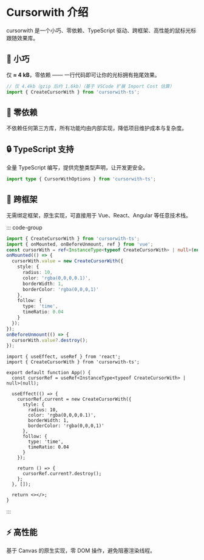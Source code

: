 # Cursorwith 介绍

cursorwith 是一个小巧、零依赖、TypeScript 驱动、跨框架、高性能的鼠标光标跟随效果库。

## 🎈 小巧

仅 **≈ 4 kB**，零依赖 —— 一行代码即可让你的光标拥有拖尾效果。

```ts
// 仅 4.4kb（gzip 后约 1.6kb）（基于 VSCode 扩展 Import Cost 估算）
import { CreateCursorWith } from 'cursorwith-ts';
```

## 🚀 零依赖

不依赖任何第三方库，所有功能均由内部实现，降低项目维护成本与复杂度。

## 🔒 TypeScript 支持

全量 TypeScript 编写，提供完整类型声明，让开发更安全。

```ts
import type { CursorWithOptions } from 'cursorwith-ts';
```

## 🍭 跨框架

无需绑定框架，原生实现，可直接用于 Vue、React、Angular 等任意技术栈。

::: code-group
```ts [app.vue]
import { CreateCursorWith } from 'cursorwith-ts';
import { onMounted, onBeforeUnmount, ref } from 'vue';
const cursorWith = ref<InstanceType<typeof CreateCursorWith> | null>(null);
onMounted(() => {
  cursorWith.value = new CreateCursorWith({
    style: {
      radius: 10,
      color: 'rgba(0,0,0,0.1)',
      borderWidth: 1,
      borderColor: 'rgba(0,0,0,1)'
    },
    follow: {
      type: 'time',
      timeRatio: 0.04
    }
  });
});
onBeforeUnmount(() => {
  cursorWith.value?.destroy();
});
```
```tsx [react.tsx]
import { useEffect, useRef } from 'react';
import { CreateCursorWith } from 'cursorwith-ts';

export default function App() {
  const cursorRef = useRef<InstanceType<typeof CreateCursorWith> | null>(null);

  useEffect(() => {
    cursorRef.current = new CreateCursorWith({
      style: {
        radius: 10,
        color: 'rgba(0,0,0,0.1)',
        borderWidth: 1,
        borderColor: 'rgba(0,0,0,1)'
      },
      follow: {
        type: 'time',
        timeRatio: 0.04
      }
    });

    return () => {
      cursorRef.current?.destroy();
    };
  }, []);

  return <></>;
}
```
:::

## ⚡️ 高性能

基于 Canvas 的原生实现，零 DOM 操作，避免阻塞渲染线程。